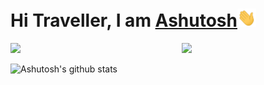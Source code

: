 <h1>Hi Traveller, I am <a href="https://ashutoshhathidara.com/">Ashutosh</a><img src="https://raw.githubusercontent.com/ABSphreak/ABSphreak/master/gifs/Hi.gif" width="30px"></h1>
<img align='right' src="https://github.com/ashutosh1919/ashutosh1919/blob/master/my_image.jpeg" width="230" />

<img src="https://www.ft.com/__origami/service/image/v2/images/raw/ftsocial:twitter?source=test" />

![Ashutosh's github stats](https://github-readme-stats.vercel.app/api?username=ashutosh1919&show_icons=true)
